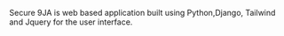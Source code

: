 Secure 9JA is web based application built using Python,Django, Tailwind and Jquery for the user interface.
